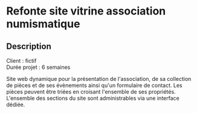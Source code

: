 # Refonte site vitrine association numismatique

## Description

Client : fictif  
Durée projet : 6 semaines

Site web dynamique pour la présentation de l'association, de sa collection de pièces et de ses évènements ainsi qu'un formulaire de contact. Les pièces peuvent être triées en croisant l'ensemble de ses propriétés. L'ensemble des sections du site sont administrables via une interface dédiée.


